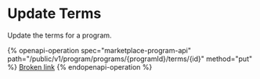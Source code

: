# Update Terms

Update the terms for a program.

{% openapi-operation spec="marketplace-program-api" path="/public/v1/program/programs/{programId}/terms/{id}" method="put" %}
[Broken link](broken-reference)
{% endopenapi-operation %}
